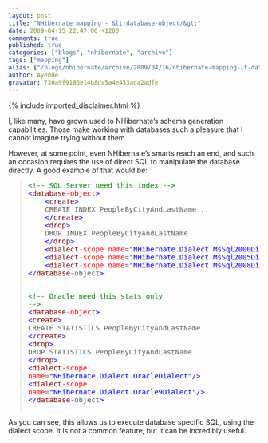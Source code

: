 ```yaml
---
layout: post
title: "NHibernate mapping - &lt;database-object/&gt;"
date: 2009-04-15 22:47:00 +1200
comments: true
published: true
categories: ["blogs", "nhibernate", "archive"]
tags: ["mapping"]
alias: ["/blogs/nhibernate/archive/2009/04/16/nhibernate-mapping-lt-database-object-gt.aspx"]
author: Ayende
gravatar: 730a9f9186e14b8da5a4e453aca2adfe
---
```

{% include imported_disclaimer.html %}
<p>I, like many, have grown used to NHibernate’s schema generation capabilities. Those make working with databases such a pleasure that I cannot imagine trying without them.</p>  <p>However, at some point, even NHibernate’s smarts reach an end, and such an occasion requires the use of direct SQL to manipulate the database directly. A good example of that would be:</p>  <blockquote>   <pre><span style="color: #008000">&lt;!-- SQL Server need this index --&gt;</span>
<span style="color: #0000ff">&lt;</span><span style="color: #800000">database</span>-<span style="color: #ff0000">object</span><span style="color: #0000ff">&gt;</span>
	<span style="color: #0000ff">&lt;</span><span style="color: #800000">create</span><span style="color: #0000ff">&gt;</span>
	CREATE INDEX PeopleByCityAndLastName ...
	<span style="color: #0000ff">&lt;/</span><span style="color: #800000">create</span><span style="color: #0000ff">&gt;</span>
	<span style="color: #0000ff">&lt;</span><span style="color: #800000">drop</span><span style="color: #0000ff">&gt;</span>
	DROP INDEX PeopleByCityAndLastName 
	<span style="color: #0000ff">&lt;/</span><span style="color: #800000">drop</span><span style="color: #0000ff">&gt;</span>
	<span style="color: #0000ff">&lt;</span><span style="color: #800000">dialect</span>-<span style="color: #ff0000">scope</span> <span style="color: #ff0000">name</span>=<span style="color: #0000ff">&quot;NHibernate.Dialect.MsSql2000Dialect&quot;</span><span style="color: #0000ff">/&gt;</span>
	<span style="color: #0000ff">&lt;</span><span style="color: #800000">dialect</span>-<span style="color: #ff0000">scope</span> <span style="color: #ff0000">name</span>=<span style="color: #0000ff">&quot;NHibernate.Dialect.MsSql2005Dialect&quot;</span><span style="color: #0000ff">/&gt;</span>
	<span style="color: #0000ff">&lt;</span><span style="color: #800000">dialect</span>-<span style="color: #ff0000">scope</span> <span style="color: #ff0000">name</span>=<span style="color: #0000ff">&quot;NHibernate.Dialect.MsSql2008Dialect&quot;</span><span style="color: #0000ff">/&gt;</span>
<span style="color: #0000ff">&lt;/</span><span style="color: #800000">database</span>-object<span style="color: #0000ff">&gt;</span>

<span style="color: #008000">&lt;!-- Oracle need this stats only --&gt;</span>
<span style="color: #0000ff">&lt;</span><span style="color: #800000">database</span>-<span style="color: #ff0000">object</span><span style="color: #0000ff">&gt;</span>
	<span style="color: #0000ff">&lt;</span><span style="color: #800000">create</span><span style="color: #0000ff">&gt;</span>
	CREATE STATISTICS PeopleByCityAndLastName ...
	<span style="color: #0000ff">&lt;/</span><span style="color: #800000">create</span><span style="color: #0000ff">&gt;</span>
	<span style="color: #0000ff">&lt;</span><span style="color: #800000">drop</span><span style="color: #0000ff">&gt;</span>
	DROP STATISTICS PeopleByCityAndLastName 
	<span style="color: #0000ff">&lt;/</span><span style="color: #800000">drop</span><span style="color: #0000ff">&gt;</span>
	<span style="color: #0000ff">&lt;</span><span style="color: #800000">dialect</span>-<span style="color: #ff0000">scope</span> <span style="color: #ff0000">name</span>=<span style="color: #0000ff">&quot;NHibernate.Dialect.OracleDialect&quot;</span><span style="color: #0000ff">/&gt;</span>
	<span style="color: #0000ff">&lt;</span><span style="color: #800000">dialect</span>-<span style="color: #ff0000">scope</span> <span style="color: #ff0000">name</span>=<span style="color: #0000ff">&quot;NHibernate.Dialect.Oracle9Dialect&quot;</span><span style="color: #0000ff">/&gt;</span>
<span style="color: #0000ff">&lt;/</span><span style="color: #800000">database</span>-object<span style="color: #0000ff">&gt;</span></pre>
</blockquote>

<p>As you can see, this allows us to execute database specific SQL, using the dialect scope. It is not a common feature, but it can be incredibly useful.</p>
